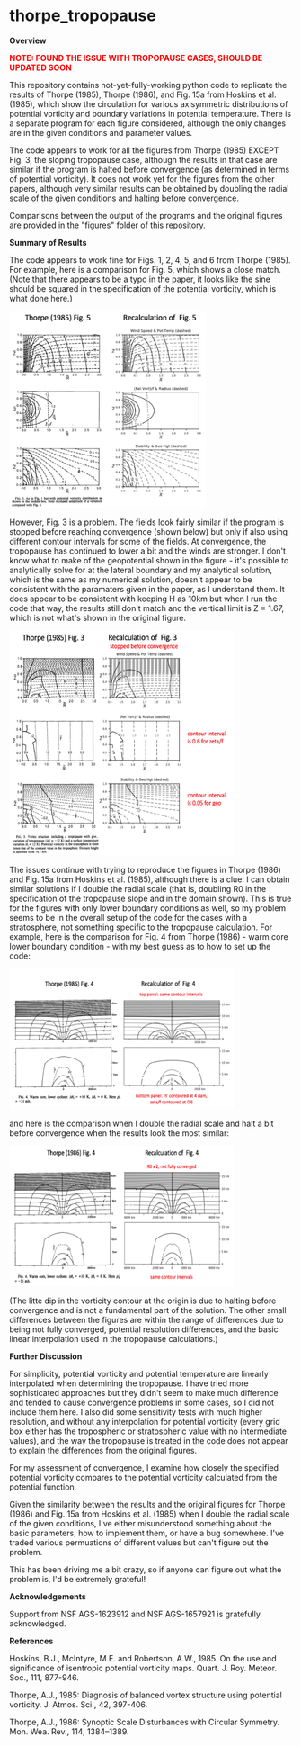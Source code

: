 # thorpe_tropopause

<b> Overview </b>

<b> <font color="red"> NOTE: FOUND THE ISSUE WITH TROPOPAUSE CASES, SHOULD BE UPDATED SOON </font> </b>

This repository contains not-yet-fully-working python code to replicate the results of Thorpe (1985), Thorpe (1986), and Fig. 15a from Hoskins et al. (1985), which show the circulation for various axisymmetric distributions of potential vorticity and boundary variations in potential temperature.  There is a separate program for each figure considered, although the only changes are in the given conditions and parameter values.

The code appears to work for all the figures from Thorpe (1985) EXCEPT Fig. 3, the sloping tropopause case, although the results in that case are similar if the program is halted before convergence (as determined in terms of potential vorticity). It does not work yet for the figures from the other papers, although very similar results can be obtained by doubling the radial scale of the given conditions and halting before convergence.

Comparisons between the output of the programs and the original figures are provided in the "figures" folder of this repository.

<b> Summary of Results </b>

The code appears to work fine for Figs. 1, 2, 4, 5, and 6 from Thorpe (1985).  For example, here is a comparison for Fig. 5, which shows a close match. (Note that there appears to be a typo in the paper, it looks like the sine should be squared in the specification of the potential vorticity, which is what done here.)

<img src="figures/comparison_thorpe_1985_fig_5.png" width="350" height="350">

However, Fig. 3 is a problem.  The fields look fairly similar if the program is stopped before reaching convergence (shown below) but only if also using different contour intervals for some of the fields.  At convergence, the tropopause has continued to lower a bit and the winds are stronger.  I don't know what to make of the geopotential shown in the figure - it's possible to analytically solve for at the lateral boundary and my analytical solution, which is the same as my numerical solution, doesn't appear to be consistent with the paramaters given in the paper, as I understand them.  It does appear to be consistent with keeping H as 10km but when I run the code that way, the results still don't match and the vertical limit is Z = 1.67, which is not what's shown in the original figure.

<img src="figures/comparison_thorpe_1985_fig_3_closest.png" width="400" height="400">

The issues continue with trying to reproduce the figures in Thorpe (1986) and Fig. 15a from Hoskins et al. (1985), although there is a clue: I can obtain similar solutions if I double the radial scale (that is, doubling R0 in the specification of the tropopause slope and in the domain shown).  This is true for the figures with only lower boundary conditions as well, so my problem seems to be in the overall setup of the code for the cases with a stratosphere, not something specific to the tropopause calculation.  For example, here is the comparison for Fig. 4 from Thorpe (1986) - warm core lower boundary condition - with my best guess as to how to set up the code:

<img src="figures/comparison_thorpe_1986_fig_4.png" width="400" height="250">

and here is the comparison when I double the radial scale and halt a bit before convergence when the results look the most similar:

<img src="figures/comparison_thorpe_1986_fig_4_closest.png" width="400" height="250">

(The litte dip in the vorticity contour at the origin is due to halting before convergence and is not a fundamental part of the solution.  The other small differences between the figures are within the range of differences due to being not fully converged, potential resolution differences, and the basic linear interpolation used in the tropopause calculations.)

<b> Further Discussion </b>

For simplicity, potential vorticity and potential temperature are linearly interpolated when determining the tropopause.  I have tried more sophisticated approaches but they didn't seem to make much difference and tended to cause convergence problems in some cases, so I did not include them here.  I also did some sensitivity tests with much higher resolution, and without any interpolation for potential vorticity (every grid box either has the tropospheric or stratospheric value with no intermediate values), and the way the tropopause is treated in the code does not appear to explain the differences from the original figures.

For my assessment of convergence, I examine how closely the specified potential vorticity compares to the potential vorticity calculated from the potential function.

Given the similarity between the results and the original figures for Thorpe (1986) and Fig. 15a from Hoskins et al. (1985) when I double the radial scale of the given conditions, I've either misunderstood something about the basic parameters, how to implement them, or have a bug somewhere. I've traded various permuations of different values but can't figure out the problem.

This has been driving me a bit crazy, so if anyone can figure out what the problem is, I'd be extremely grateful!

<b> Acknowledgements </b>

Support from NSF AGS-1623912 and NSF AGS-1657921 is gratefully acknowledged.

<b> References </b>

Hoskins, B.J., McIntyre, M.E. and Robertson, A.W., 1985. On the use and significance of isentropic potential vorticity maps. Quart. J. Roy. Meteor. Soc., 111, 877-946.

Thorpe, A.J., 1985: Diagnosis of balanced vortex structure using potential vorticity.  J. Atmos. Sci., 42, 397-406.

Thorpe, A.J., 1986: Synoptic Scale Disturbances with Circular Symmetry. Mon. Wea. Rev., 114, 1384–1389.
